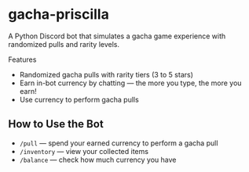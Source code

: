 # gacha-priscilla
A Python Discord bot that simulates a gacha game experience with randomized pulls and rarity levels.

Features

- Randomized gacha pulls with rarity tiers (3 to 5 stars) 
- Earn in-bot currency by chatting — the more you type, the more you earn!  
- Use currency to perform gacha pulls    

## How to Use the Bot

- `/pull` — spend your earned currency to perform a gacha pull  
- `/inventory` — view your collected items  
- `/balance` — check how much currency you have  
